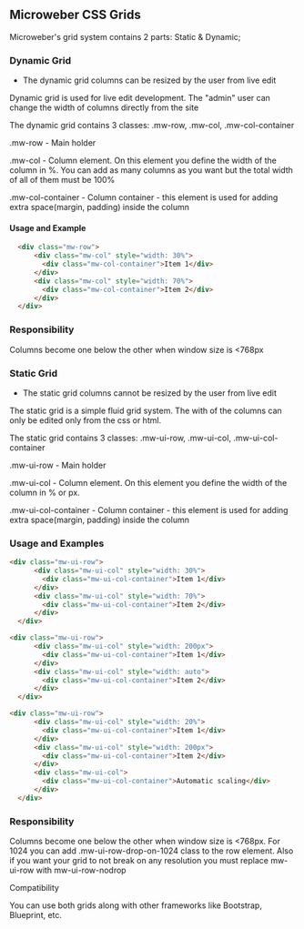 ## Microweber CSS Grids

Microweber's grid system contains 2 parts: Static & Dynamic; 

### Dynamic Grid

* The dynamic grid columns can be resized by the user from live edit


Dynamic grid is used for live edit development. The "admin" user can change the width of columns directly from the site
 
The dynamic grid contains 3 classes: .mw-row, .mw-col, .mw-col-container 

.mw-row - Main holder

.mw-col - Column element. On this element you define the width of the column in %. You can add as many columns as you want but the total width of all of them must be 100% 

.mw-col-container - Column container - this element is used for adding extra space(margin, padding) inside the column
 


#### Usage and Example
```html
  <div class="mw-row">
      <div class="mw-col" style="width: 30%">
        <div class="mw-col-container">Item 1</div>
      </div>
      <div class="mw-col" style="width: 70%">
        <div class="mw-col-container">Item 2</div>
      </div>
  </div>
```
### Responsibility

Columns become one below the other when window size is <768px 

### Static Grid

* The static grid columns cannot be resized by the user from live edit 

 
The static grid is a simple fluid grid system. The with of the columns can only be edited only from the css or html.

The static grid contains 3 classes: .mw-ui-row, .mw-ui-col, .mw-ui-col-container 

.mw-ui-row - Main holder

.mw-ui-col - Column element. On this element you define the width of the column in % or px. 

.mw-ui-col-container - Column container - this element is used for adding extra space(margin, padding) inside the column



### Usage and Examples
```html
<div class="mw-ui-row">
      <div class="mw-ui-col" style="width: 30%">
        <div class="mw-ui-col-container">Item 1</div>
      </div>
      <div class="mw-ui-col" style="width: 70%">
        <div class="mw-ui-col-container">Item 2</div>
      </div>
  </div>

<div class="mw-ui-row">
      <div class="mw-ui-col" style="width: 200px">
        <div class="mw-ui-col-container">Item 1</div>
      </div>
      <div class="mw-ui-col" style="width: auto">
        <div class="mw-ui-col-container">Item 2</div>
      </div>
  </div>

<div class="mw-ui-row">
      <div class="mw-ui-col" style="width: 20%">
        <div class="mw-ui-col-container">Item 1</div>
      </div>
      <div class="mw-ui-col" style="width: 200px">
        <div class="mw-ui-col-container">Item 2</div>
      </div>
      <div class="mw-ui-col">
        <div class="mw-ui-col-container">Automatic scaling</div>
      </div>
  </div>
```



### Responsibility

Columns become one below the other when window size is <768px. 
For 1024 you can add .mw-ui-row-drop-on-1024 class to the row element. 
Also if you want your grid to not break on any resolution you must replace mw-ui-row with mw-ui-row-nodrop 

Compatibility

You can use both grids along with other frameworks like Bootstrap, Blueprint, etc. 


